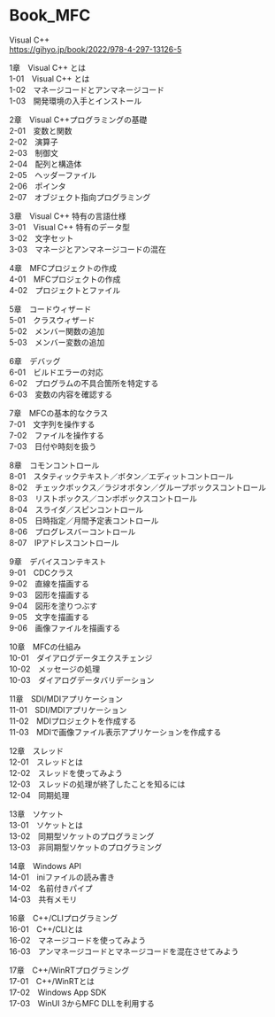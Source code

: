 # Book_MFC
Visual C++  
https://gihyo.jp/book/2022/978-4-297-13126-5  

1章　Visual C++ とは  
1-01　Visual C++ とは  
1-02　マネージコードとアンマネージコード  
1-03　開発環境の入手とインストール  

2章　Visual C++プログラミングの基礎  
2-01　変数と関数  
2-02　演算子  
2-03　制御文  
2-04　配列と構造体  
2-05　ヘッダーファイル  
2-06　ポインタ  
2-07　オブジェクト指向プログラミング  

3章　Visual C++ 特有の言語仕様  
3-01　Visual C++ 特有のデータ型    
3-02　文字セット  
3-03　マネージとアンマネージコードの混在  

4章　MFCプロジェクトの作成  
4-01　MFCプロジェクトの作成  
4-02　プロジェクトとファイル  

5章　コードウィザード  
5-01　クラスウィザード  
5-02　メンバー関数の追加  
5-03　メンバー変数の追加  

6章　デバッグ  
6-01　ビルドエラーの対応  
6-02　プログラムの不具合箇所を特定する  
6-03　変数の内容を確認する  

7章　MFCの基本的なクラス  
7-01　文字列を操作する  
7-02　ファイルを操作する  
7-03　日付や時刻を扱う  

8章　コモンコントロール  
8-01　スタティックテキスト／ボタン／エディットコントロール  
8-02　チェックボックス／ラジオボタン／グループボックスコントロール  
8-03　リストボックス／コンボボックスコントロール  
8-04　スライダ／スピンコントロール  
8-05　日時指定／月間予定表コントロール  
8-06　プログレスバーコントロール  
8-07　IPアドレスコントロール  

9章　デバイスコンテキスト  
9-01　CDCクラス  
9-02　直線を描画する  
9-03　図形を描画する  
9-04　図形を塗りつぶす  
9-05　文字を描画する  
9-06　画像ファイルを描画する  

10章　MFCの仕組み  
10-01　ダイアログデータエクスチェンジ  
10-02　メッセージの処理  
10-03　ダイアログデータバリデーション  

11章　SDI/MDIアプリケーション  
11-01　SDI/MDIアプリケーション  
11-02　MDIプロジェクトを作成する  
11-03　MDIで画像ファイル表示アプリケーションを作成する  

12章　スレッド  
12-01　スレッドとは  
12-02　スレッドを使ってみよう  
12-03　スレッドの処理が終了したことを知るには  
12-04　同期処理  

13章　ソケット  
13-01　ソケットとは  
13-02　同期型ソケットのプログラミング  
13-03　非同期型ソケットのプログラミング  

14章　Windows API  
14-01　iniファイルの読み書き    
14-02　名前付きパイプ  
14-03　共有メモリ  

16章　C++/CLIプログラミング  
16-01　C++/CLIとは  
16-02　マネージコードを使ってみよう  
16-03　アンマネージコードとマネージコードを混在させてみよう  

17章　C++/WinRTプログラミング  
17-01　C++/WinRTとは  
17-02　Windows App SDK  
17-03　WinUI 3からMFC DLLを利用する  


